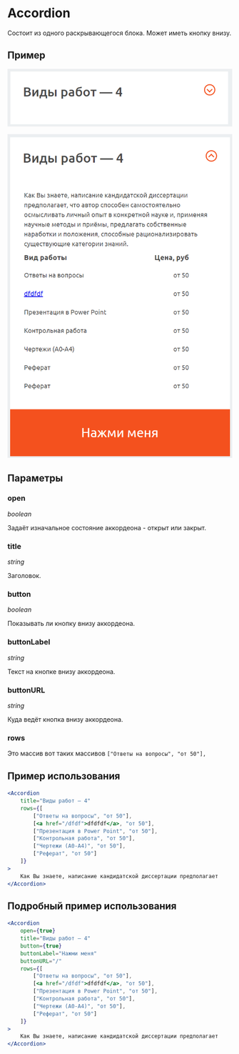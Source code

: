 # Accordion

Состоит из одного раскрывающегося блока.
Может иметь кнопку внизу.

## Пример
![Closed accordeon image](./accordeon-closed.png)


![Open accordeon image](./accordeon-open.png)

## Параметры
### open
*boolean*

Задаёт изначальное состояние аккордеона - открыт или закрыт.

### title
*string*

Заголовок.

### button
*boolean*

Показывать ли кнопку внизу аккордеона.


### buttonLabel
*string*

Текст на кнопке внизу аккордеона.

### buttonURL
*string*

Куда ведёт кнопка внизу аккордеона.

### rows
Это массив вот таких массивов `["Ответы на вопросы", "от 50"],`

## Пример использования
```jsx
<Accordion
    title="Виды работ — 4"
    rows={[
        ["Ответы на вопросы", "от 50"],
        [<a href="/dfdf">dfdfdf</a>, "от 50"],
        ["Презентация в Power Point", "от 50"],
        ["Контрольная работа", "от 50"],
        ["Чертежи (А0-А4)", "от 50"],
        ["Реферат", "от 50"]
    ]}
>
    Как Вы знаете, написание кандидатской диссертации предполагает
</Accordion>
```

## Подробный пример использования
```jsx
<Accordion
    open={true}
    title="Виды работ — 4"
    button={true}
    buttonLabel="Нажми меня"
    buttonURL="/"
    rows={[
        ["Ответы на вопросы", "от 50"],
        [<a href="/dfdf">dfdfdf</a>, "от 50"],
        ["Презентация в Power Point", "от 50"],
        ["Контрольная работа", "от 50"],
        ["Чертежи (А0-А4)", "от 50"],
        ["Реферат", "от 50"]
    ]}
>
    Как Вы знаете, написание кандидатской диссертации предполагает
</Accordion>
```

